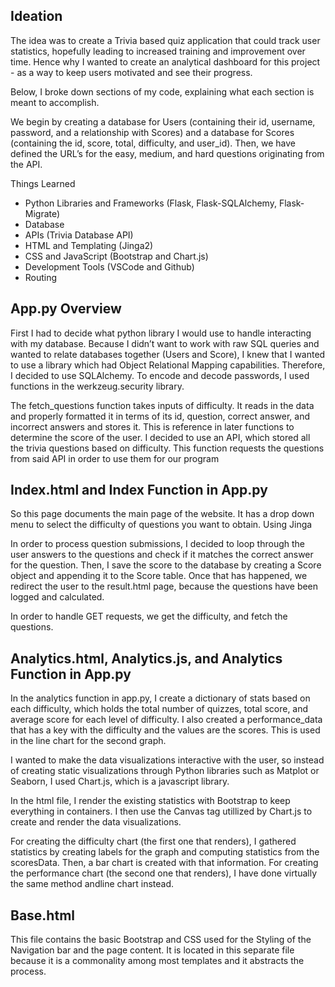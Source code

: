 ## Ideation

The idea was to create a Trivia based quiz application that could track user statistics, hopefully leading to increased training and improvement over time. Hence why I wanted to create an analytical dashboard for this project -  as a way to keep users motivated and see their progress.

Below, I broke down sections of my code, explaining what each section is meant to accomplish.

We begin by creating a database for Users (containing their id, username, password, and a relationship with Scores) and a database for Scores (containing the id, score, total, difficulty, and user_id). Then, we have defined the URL’s for the easy, medium, and hard questions originating from the API.

Things Learned
- Python Libraries and Frameworks (Flask, Flask-SQLAlchemy, Flask-Migrate)
- Database
- APIs (Trivia Database API)
- HTML and Templating (Jinga2)
- CSS and JavaScript (Bootstrap and Chart.js)
- Development Tools (VSCode and Github)
- Routing


## App.py Overview

First I had to decide what python library I would use to handle interacting with my database. Because I didn’t want to work with raw SQL queries and wanted to relate databases together (Users and Score), I knew that I wanted to use a library which had Object Relational Mapping capabilities. Therefore, I decided to use SQLAlchemy. To encode and decode passwords, I used functions in the werkzeug.security library.

The fetch_questions function takes inputs of difficulty. It reads in the data and properly formatted it in terms of its id, question, correct answer, and incorrect answers and stores it. This is reference in later functions to determine the score of the user. I decided to use an API, which stored all the trivia questions based on difficulty. This function requests the questions from said API in order to use them for our program


## Index.html and Index Function in App.py

So this page documents the main page of the website. It has a drop down menu to select the difficulty of questions you want to obtain. Using Jinga

In order to process question submissions, I decided to loop through the user answers to the questions and check if it matches the correct answer for the question. Then, I save the score to the database by creating a Score object and appending it to the Score table. Once that has happened, we redirect the user to the result.html page, because the questions have been logged and calculated.

In order to handle GET requests, we get the difficulty, and fetch the questions.


## Analytics.html, Analytics.js, and Analytics Function in App.py

In the analytics function in app.py, I create a dictionary of stats based on each difficulty, which holds the total number of quizzes, total score, and average score for each level of difficulty. I also created a performance_data that has a key with the difficulty and the values are the scores. This is used in the line chart for the second graph.

I wanted to make the data visualizations interactive with the user, so instead of creating static visualizations through Python libraries such as Matplot or Seaborn, I used Chart.js, which is a javascript library. 

In the html file, I render the existing statistics with Bootstrap to keep everything in containers. I then use the Canvas tag utillized by Chart.js to create and render the data visualizations.

For creating the difficulty chart (the first one that renders), I gathered statistics by creating labels for the graph and computing statistics from the scoresData. Then, a bar chart is created with that information. For creating the performance chart (the second one that renders), I have done virtually the same method andline chart instead.


## Base.html

This file contains the basic Bootstrap and CSS used for the Styling of the Navigation bar and the page content. It is located in this separate file because it is a commonality among most templates and it abstracts the process.
